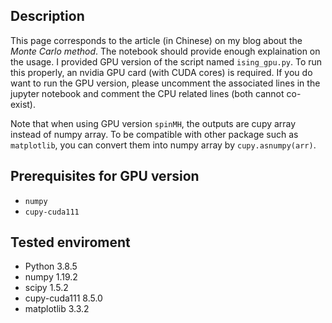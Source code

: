 ## Description

This page corresponds to the article (in Chinese) on my blog about the *Monte Carlo method*. The notebook should provide enough explaination on the usage. I provided GPU version of the script named `ising_gpu.py`. To run this properly, an nvidia GPU card (with CUDA cores) is required. If you do want to run the GPU version, please uncomment the associated lines in the jupyter notebook and comment the CPU related lines (both cannot co-exist).

Note that when using GPU version `spinMH`, the outputs are cupy array instead of numpy array. To be compatible with other package such as `matplotlib`, you can convert them into numpy array by `cupy.asnumpy(arr)`.

## Prerequisites for GPU version

- `numpy`
- `cupy-cuda111`

## Tested enviroment

- Python 3.8.5
- numpy 1.19.2
- scipy 1.5.2
- cupy-cuda111 8.5.0
- matplotlib 3.3.2
